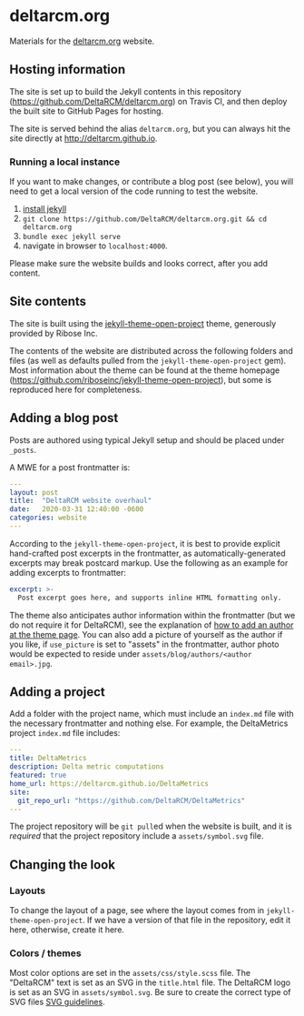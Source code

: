 # deltarcm.org

Materials for the [deltarcm.org](https://deltarcm.org) website.


## Hosting information

The site is set up to build the Jekyll contents in this repository (https://github.com/DeltaRCM/deltarcm.org) on Travis CI, and then deploy the built site to GitHub Pages for hosting.

The site is served behind the alias `deltarcm.org`, but you can always hit the site directly at http://deltarcm.github.io.


### Running a local instance

If you want to make changes, or contribute a blog post (see below), you will need to get a local version of the code running to test the website.

1. [install jekyll](https://jekyllrb.com/docs/installation/)
1. `git clone https://github.com/DeltaRCM/deltarcm.org.git && cd deltarcm.org`
1. `bundle exec jekyll serve`
1. navigate in browser to `localhost:4000`. 

Please make sure the website builds and looks correct, after you add content.


## Site contents

The site is built using the [jekyll-theme-open-project](https://github.com/riboseinc/jekyll-theme-open-project) theme, generously provided by Ribose Inc.

The contents of the website are distributed across the following folders and files (as well as defaults pulled from the `jekyll-theme-open-project` gem).
Most information about the theme can be found at the theme homepage (https://github.com/riboseinc/jekyll-theme-open-project), but some is reproduced here for completeness.


## Adding a blog post

Posts are authored using typical Jekyll setup and should be placed under `_posts`.

A MWE for a post frontmatter is:

```yaml
---
layout: post
title:  "DeltaRCM website overhaul"
date:   2020-03-31 12:40:00 -0600
categories: website
---
```

According to the `jekyll-theme-open-project`, it is best to provide explicit hand-crafted post excerpts in the frontmatter, as automatically-generated excerpts may break postcard markup.
Use the following as an example for adding excerpts to frontmatter:

```yaml
excerpt: >-
  Post excerpt goes here, and supports inline HTML formatting only.
```

The theme also anticipates author information within the frontmatter (but we do not require it for DeltaRCM), see the explanation of [how to add an author at the theme page](https://github.com/riboseinc/jekyll-theme-open-project#posts). 
You can also add a picture of yourself as the author if you like, if `use_picture` is set to "assets" in the frontmatter, author photo would be expected to reside under `assets/blog/authors/<author email>.jpg`.



## Adding a project

Add a folder with the project name, which must include an `index.md` file with the necessary frontmatter and nothing else. 
For example, the DeltaMetrics project `index.md` file includes: 

```yaml
---
title: DeltaMetrics
description: Delta metric computations
featured: true
home_url: https://deltarcm.github.io/DeltaMetrics
site:
  git_repo_url: "https://github.com/DeltaRCM/DeltaMetrics"
---
```

The project repository will be `git pull`ed when the website is built, and it is *required* that the project repository include a `assets/symbol.svg` file.



## Changing the look

### Layouts 

To change the layout of a page, see where the layout comes from in `jekyll-theme-open-project`. 
If we have a version of that file in the repository, edit it here, otherwise, create it here.

### Colors / themes

Most color options are set in the `assets/css/style.scss` file.
The "DeltaRCM" text is set as an SVG in the `title.html` file.
The DeltaRCM logo is set as an SVG in `assets/symbol.svg`.
Be sure to create the correct type of SVG files [SVG guidelines](https://github.com/riboseinc/jekyll-theme-open-project#svg-guidelines).
